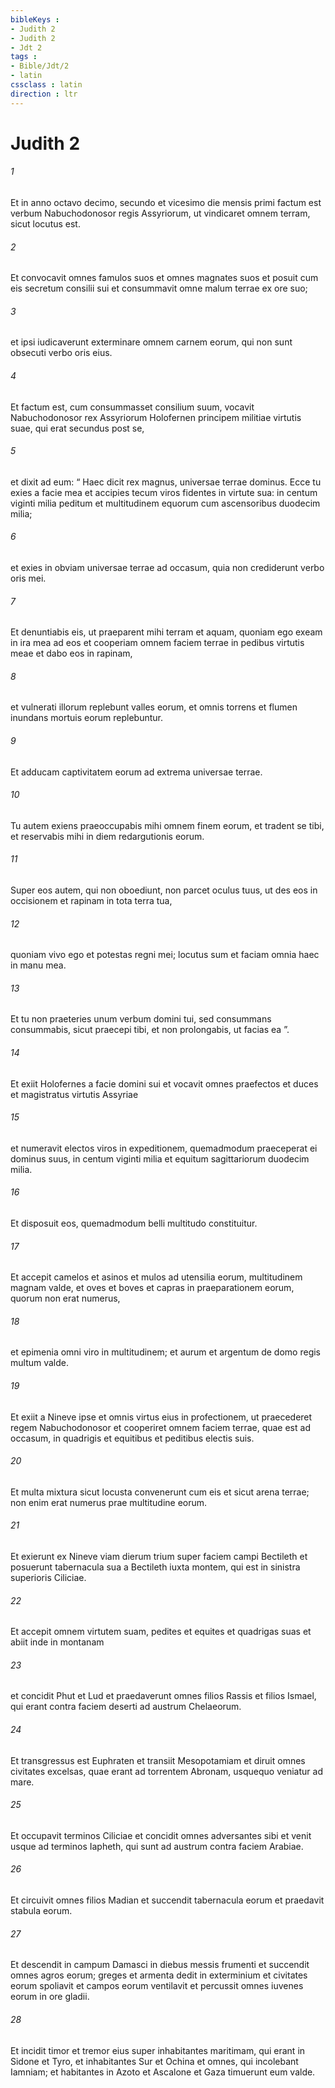 ```yaml
---
bibleKeys : 
- Judith 2
- Judith 2
- Jdt 2
tags : 
- Bible/Jdt/2
- latin
cssclass : latin
direction : ltr
---
```


# Judith 2

###### 1
Et in anno octavo decimo, secundo et vicesimo die mensis primi factum est verbum Nabuchodonosor regis Assyriorum, ut vindicaret omnem terram, sicut locutus est. 
###### 2
Et convocavit omnes famulos suos et omnes magnates suos et posuit cum eis secretum consilii sui et consummavit omne malum terrae ex ore suo; 
###### 3
et ipsi iudicaverunt exterminare omnem carnem eorum, qui non sunt obsecuti verbo oris eius. 
###### 4
Et factum est, cum consummasset consilium suum, vocavit Nabuchodonosor rex Assyriorum Holofernen principem militiae virtutis suae, qui erat secundus post se, 
###### 5
et dixit ad eum: “ Haec dicit rex magnus, universae terrae dominus. Ecce tu exies a facie mea et accipies tecum viros fidentes in virtute sua: in centum viginti milia peditum et multitudinem equorum cum ascensoribus duodecim milia; 
###### 6
et exies in obviam universae terrae ad occasum, quia non crediderunt verbo oris mei. 
###### 7
Et denuntiabis eis, ut praeparent mihi terram et aquam, quoniam ego exeam in ira mea ad eos et cooperiam omnem faciem terrae in pedibus virtutis meae et dabo eos in rapinam, 
###### 8
et vulnerati illorum replebunt valles eorum, et omnis torrens et flumen inundans mortuis eorum replebuntur. 
###### 9
Et adducam captivitatem eorum ad extrema universae terrae. 
###### 10
Tu autem exiens praeoccupabis mihi omnem finem eorum, et tradent se tibi, et reservabis mihi in diem redargutionis eorum. 
###### 11
Super eos autem, qui non oboediunt, non parcet oculus tuus, ut des eos in occisionem et rapinam in tota terra tua, 
###### 12
quoniam vivo ego et potestas regni mei; locutus sum et faciam omnia haec in manu mea. 
###### 13
Et tu non praeteries unum verbum domini tui, sed consummans consummabis, sicut praecepi tibi, et non prolongabis, ut facias ea ”. 
###### 14
Et exiit Holofernes a facie domini sui et vocavit omnes praefectos et duces et magistratus virtutis Assyriae 
###### 15
et numeravit electos viros in expeditionem, quemadmodum praeceperat ei dominus suus, in centum viginti milia et equitum sagittariorum duodecim milia.
###### 16
Et disposuit eos, quemadmodum belli multitudo constituitur. 
###### 17
Et accepit camelos et asinos et mulos ad utensilia eorum, multitudinem magnam valde, et oves et boves et capras in praeparationem eorum, quorum non erat numerus, 
###### 18
et epimenia omni viro in multitudinem; et aurum et argentum de domo regis multum valde. 
###### 19
Et exiit a Nineve ipse et omnis virtus eius in profectionem, ut praecederet regem Nabuchodonosor et cooperiret omnem faciem terrae, quae est ad occasum, in quadrigis et equitibus et peditibus electis suis. 
###### 20
Et multa mixtura sicut locusta convenerunt cum eis et sicut arena terrae; non enim erat numerus prae multitudine eorum. 
###### 21
Et exierunt ex Nineve viam dierum trium super faciem campi Bectileth et posuerunt tabernacula sua a Bectileth iuxta montem, qui est in sinistra superioris Ciliciae. 
###### 22
Et accepit omnem virtutem suam, pedites et equites et quadrigas suas et abiit inde in montanam 
###### 23
et concidit Phut et Lud et praedaverunt omnes filios Rassis et filios Ismael, qui erant contra faciem deserti ad austrum Chelaeorum. 
###### 24
Et transgressus est Euphraten et transiit Mesopotamiam et diruit omnes civitates excelsas, quae erant ad torrentem Abronam, usquequo veniatur ad mare. 
###### 25
Et occupavit terminos Ciliciae et concidit omnes adversantes sibi et venit usque ad terminos Iapheth, qui sunt ad austrum contra faciem Arabiae. 
###### 26
Et circuivit omnes filios Madian et succendit tabernacula eorum et praedavit stabula eorum. 
###### 27
Et descendit in campum Damasci in diebus messis frumenti et succendit omnes agros eorum; greges et armenta dedit in exterminium et civitates eorum spoliavit et campos eorum ventilavit et percussit omnes iuvenes eorum in ore gladii. 
###### 28
Et incidit timor et tremor eius super inhabitantes maritimam, qui erant in Sidone et Tyro, et inhabitantes Sur et Ochina et omnes, qui incolebant Iamniam; et habitantes in Azoto et Ascalone et Gaza timuerunt eum valde.
